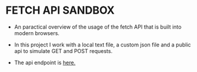 # FETCH API SANDBOX

* An paractical overview of the usage of the fetch API that is built into modern browsers.

* In this project I work with a local text file, a custom json file and a public api to simulate GET and POST requests.

* The api endpoint is [here.]('https://jsonplaceholder.typicode.com/posts')
